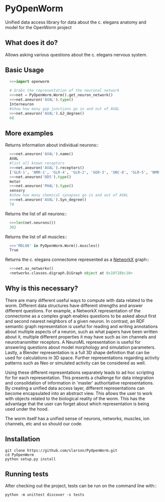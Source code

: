 PyOpenWorm
===========

Unified data access library for data about the c. elegans anatomy and model for the OpenWorm project

What does it do?
----------------

Allows asking various questions about the c. elegans nervous system.

Basic Usage
-----------

```python
  >>>import openworm
  
  # Grabs the representation of the neuronal network
  >>>net = PyOpenWorm.Worm().get_neuron_network()
  >>>net.aneuron('AVAL').type()
  Interneuron
  #show how many gap junctions go in and out of AVAL
  >>>net.aneuron('AVAL').GJ_degree()
  60
```
  
  
More examples
-------------
  
Returns information about individual neurons::

```python
  >>>net.aneuron('AVAL').name()
  AVAL
  #list all known receptors
  >>>net.aneuron('AVAL').receptors()
  ['GLR-1', 'NMR-1', 'GLR-4', 'GLR-2', 'GGR-3', 'UNC-8', 'GLR-5', 'NMR-2']
  >>>net.aneuron('DD5').type()
  motor
  >>>net.aneuron('PHAL').type()
  sensory
  #show how many chemical synapses go in and out of AVAL
  >>>net.aneuron('AVAL').Syn_degree()
  74
```

Returns the list of all neurons::

```python
  >>>len(net.neurons())
  302
```

Returns the list of all muscles::

```python
  >>>'MDL08' in PyOpenWorm.Worm().muscles()
  True
```

Returns the c. elegans connectome represented as a [NetworkX](http://networkx.github.io/documentation/latest/) graph::

```python
  >>>net.as_networkx()
  <networkx.classes.digraph.DiGraph object at 0x10f28bc10>
```

Why is this necessary?
----------------------

There are many different useful ways to compute with data related to the worm.
Different data structures have different strengths and answer different questions.
For example, a NetworkX representation of the connectome as a complex graph enables
questions to be asked about first and second nearest neighbors of a given neuron.
In contrast, an RDF semantic graph representation is useful for reading and 
writing annotations about multiple aspects of a neuron, such as what papers 
have been written about it, multiple different properties it may have such as
ion channels and neurotransmitter receptors.  A NeuroML representation is useful
for answering questions about model morphology and simulation parameters.  Lastly,
a Blender representation is a full 3D shape definition that can be used for 
calculations in 3D space.  Further representations regarding activity patterns
such as Neo or simulated activity can be considered as well.

Using these different representations separately leads to ad hoc scripting for
for each representation.  This presents a challenge for data integration and 
consolidation of information in 'master' authoritative representations.  By
creating a unified data access layer, different representations
can become encapsulated into an abstract view.  This allows the user to work with
objects related to the biological reality of the worm.  This has the advantage that 
the user can forget about which representation is being used under the hood.  

The worm itself has a unified sense of neurons, networks, muscles,
ion channels, etc and so should our code.

Installation
------------

    git clone https://github.com/slarson/PyOpenWorm.git
    cd PyOpenWorm
    python setup.py install

Running tests
-------------

After checking out the project, tests can be run on the command line with::

    python -m unittest discover -s tests